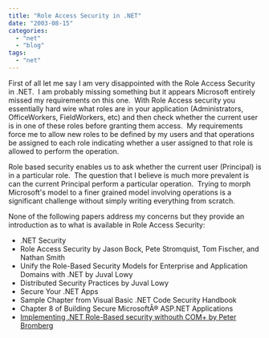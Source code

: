 ```yaml
---
title: "Role Access Security in .NET"
date: "2003-08-15"
categories: 
  - "net"
  - "blog"
tags: 
  - "net"
---
```


First of all let me say I am very disappointed with the Role Access Security in .NET.  I am probably missing something but it appears Microsoft entirely missed my requirements on this one.  With Role Access security you essentially hard wire what roles are in your application (Administrators, OfficeWorkers, FieldWorkers, etc) and then check whether the current user is in one of these roles before granting them access.  My requirements force me to allow new roles to be defined by my users and that operations be assigned to each role indicating whether a user assigned to that role is allowed to perform the operation.

Role based security enables us to ask whether the current user (Principal) is in a particular role.  The question that I believe is much more prevalent is can the current Principal perform a particular operation.  Trying to morph Microsoft's model to a finer grained model involving operations is a significant challenge without simply writing everything from scratch.

None of the following papers address my concerns but they provide an introduction as to what is available in Role Access Security:

- .NET Security
- Role Access Security by Jason Bock, Pete Stromquist, Tom Fischer, and Nathan Smith
- Unify the Role-Based Security Models for Enterprise and Application Domains with .NET by Juval Lowy
- Distributed Security Practices by Juval Lowy
- Secure Your .NET Apps
- Sample Chapter from Visual Basic .NET Code Security Handbook
- Chapter 8 of Building Secure MicrosoftÂ® ASP.NET Applications
- [Implementing .NET Role-Based security withouth COM+ by Peter Bromberg](http://nullskull.com/articles/20020418.asp)

